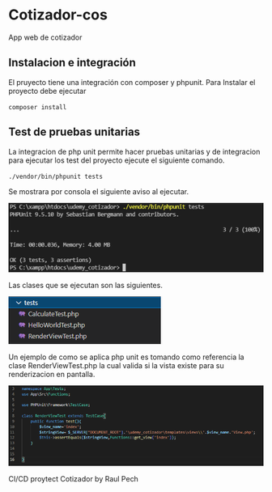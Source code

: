 # Cotizador-cos

App web de cotizador

## Instalacion e integración

El pruyecto tiene una integración con composer y phpunit. Para Instalar el proyecto debe ejecutar 

`composer install `

## Test de pruebas unitarias

La integracion de php unit permite hacer pruebas unitarias y de integracion para ejecutar los test del proyecto ejecute el siguiente comando.

`./vendor/bin/phpunit tests`

Se mostrara por consola el siguiente aviso al ejecutar.

![](/testing.PNG)

Las clases que se ejecutan son las siguientes.

![](/Class.PNG)

Un ejemplo de como se aplica php unit es tomando como referencia la clase RenderViewTest.php la cual valida si la vista existe para su renderizacion en pantalla.

![](/ClassTesting.PNG)


CI/CD proytect Cotizador by Raul Pech




